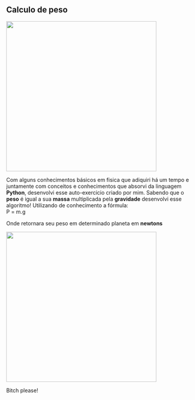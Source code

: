 ## Calculo de peso

<img width="400px" width="400px" src="https://principia.io/media/uploads/images/newton/newton-portada-principia.jpg"/>

Com alguns conhecimentos básicos em fisica que adiquiri há um tempo e juntamente com conceitos e conhecimentos que absorvi da linguagem **Python**, desenvolvi esse auto-exercicio criado por mim.
Sabendo que o **peso** é igual a sua **massa** multiplicada pela **gravidade** desenvolvi esse algoritmo! Utilizando de conhecimento a fórmula:
<br />
P = m.g

Onde retornara seu peso em determinado planeta em <b>newtons</b>

<img width="400px" height="400px" src="https://i.kym-cdn.com/entries/icons/original/000/015/725/url-3-10tjli1.jpeg"/>

Bitch please!
